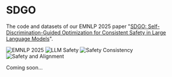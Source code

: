 # SDGO
The code and datasets of our EMNLP 2025 paper "[SDGO: Self-Discrimination-Guided Optimization for Consistent Safety in Large Language Models](https://arxiv.org/abs/2508.15648)".

![EMNLP 2025](https://img.shields.io/badge/EMNLP-2025-blue.svg?style=plastic)
![LLM Safety](https://img.shields.io/badge/LLM-Safety-yellow.svg?style=plastic)
![Safety Consistency](https://img.shields.io/badge/Safety-Consistency-orange.svg?style=plastic)
![Safety and Alignment](https://img.shields.io/badge/Safety-Alignment-green.svg?style=plastic)

Coming soon...

